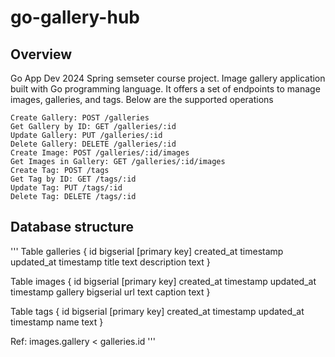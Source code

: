 # go-gallery-hub

## Overview
Go App Dev 2024 Spring semseter course project. Image gallery application built with Go programming language.
It offers a set of endpoints to manage images, galleries, and tags. Below are the supported operations

```
Create Gallery: POST /galleries
Get Gallery by ID: GET /galleries/:id
Update Gallery: PUT /galleries/:id
Delete Gallery: DELETE /galleries/:id
Create Image: POST /galleries/:id/images
Get Images in Gallery: GET /galleries/:id/images
Create Tag: POST /tags
Get Tag by ID: GET /tags/:id
Update Tag: PUT /tags/:id
Delete Tag: DELETE /tags/:id
```

## Database structure

'''
Table galleries {
  id bigserial [primary key]
  created_at timestamp
  updated_at timestamp
  title text
  description text
}

Table images {
  id bigserial [primary key]
  created_at timestamp
  updated_at timestamp
  gallery bigserial
  url text
  caption text
}

Table tags {
  id bigserial [primary key]
  created_at timestamp
  updated_at timestamp
  name text
}

Ref: images.gallery < galleries.id
'''

